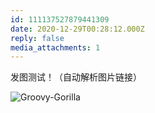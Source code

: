 ```yaml
---
id: 111137527879441309
date: 2020-12-29T00:28:12.000Z
reply: false
media_attachments: 1
---
```


发图测试！（自动解析图片链接）

![Groovy-Gorilla](https://files.e5n.cc/media_attachments/files/115/093/092/325/114/880/original/5c09f7e70eb25a1e.png)
